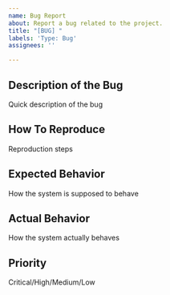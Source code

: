 ```yaml
---
name: Bug Report
about: Report a bug related to the project.
title: "[BUG] "
labels: 'Type: Bug'
assignees: ''

---
```


## Description of the Bug
Quick description of the bug

## How To Reproduce
Reproduction steps 

## Expected Behavior
How the system is supposed to behave

## Actual Behavior
How the system actually behaves

## Priority
Critical/High/Medium/Low
